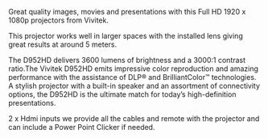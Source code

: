 Great quality images, movies and presentations with this Full HD 1920 x 1080p projectors from Vivitek.

This projector works well in larger spaces with the installed lens giving great results at around 5 meters.

The D952HD delivers 3600 lumens of brightness and a 3000:1 contrast ratio.The Vivitek D952HD emits impressive color reproduction and amazing performance with the assistance of DLP® and BrilliantColor™ technologies. A stylish projector with a built-in speaker and an assortment of connectivity options, the D952HD is the ultimate match for today’s high-definition presentations.

2 x Hdmi inputs we provide all the cables and remote with the projector and can include a Power Point Clicker if needed. 
